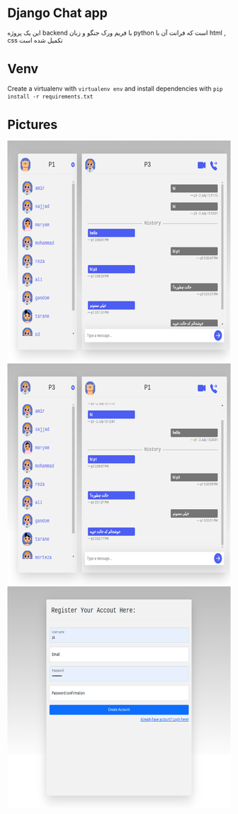 # Django Chat app
این یک پروژه backend با فریم ورک جنگو و زبان python است که فرانت آن با html , css تکمیل شده است 

# Venv

Create a virtualenv with `virtualenv env` and install dependencies with `pip install -r requirements.txt`

# Pictures

<img height = "500" src = "/img/1.png">


<img height = "500" src = "/img/2.png">


<img height = "500" src = "/img/3.png">

